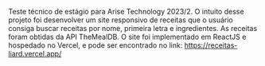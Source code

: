 Teste técnico de estágio para Arise Technology 2023/2.
O intuito desse projeto foi desenvolver um site responsivo de receitas que o usuário consiga buscar receitas por nome, primeira letra e ingredientes. As receitas foram obtidas da API TheMealDB.
O site foi implementado em ReactJS e hospedado no Vercel, e pode ser encontrado no link:
https://receitas-liard.vercel.app/
